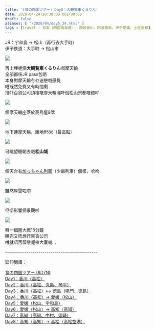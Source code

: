 ```yaml
---
title: '[食の四国ツアー] Day5：大観覧車くるりん'
date: 2020-04-24T10:38:00.001+08:00
draft: false
aliases: [ "/2020/04/day5_24.html" ]
tags : [travel - 日本（四国南海道）・ 讚岐香川、阿波徳島、伊予愛媛、土佐高知]
---
```


JR：宇和島 → 松山（再行去大手町）  
伊予鉄道：大手町 → 松山市  

![](/images/shikoku5i1.jpg)

再上埋呢個**大観覧車くるりん**嘅摩天輪  
全部都係JR pass包晒  
本身對摩天輪冇乜迷戀嘅感覺  
咁既然免費又有時間剩  
搭吓百貨公司頂樓嘅摩天輪睇吓個松山景都唔錯吖  

![](https://zhpp5w.ch.files.1drv.com/y4mA_mGLfY74h8pMfyu7M6sOF82vd42HUXBCusJ1qg3nCpFP6oC8Y6L-o_92ywGs7bKk8is3jIB1JTe5pTIBuAOu9S8H_I6IjRO0fLg8DWi1jcDXlnleihg8Gml-aJ94bZ3uLULu8GGJE7QTegSIHxgxzK-UCpoBBcZrKLTium9uDzBtZnc7bJM7oEc8S6EQoS9LQpsXoaA1MvEn9gB8TkKOw?width=372&height=660&cropmode=none)

個摩天輪座落於高島屋9階  

![](https://y3pp5w.ch.files.1drv.com/y4mRASU3aCq3MBX4bK9Kr8qpnFkRCDGu5_wmvGv592RxF2WH8x-QjGNLefdzngIxmWATqH3a57KqUsNr-MCyFeJdegtQsm9dzKjdHV2jfR8--KONZ3uxLNwEsVvUA9zJDuItQ-ESmVeEAM7LjnG6p1ZRpq93BKIFdZ_Bppx1VNoSlA6xXHgHSJvqRVzryrCi5O7a1NtV5BMZB3PNkeZuPJ9Eg?width=660&height=372&cropmode=none)

地下連摩天輪，離地85米（最高點）  

![](https://y3ma6a.ch.files.1drv.com/y4m-YwUOtY3Gr6Ja5xvbqS2_4Xdg4oHvuGydBjWrvC1Fl3JTR6kMdo11bAafl5bk80C8p57J1JIWCjvJB2LtFnRI5Boq3FeIy70svil2yXxTprdmmYPe0zJPPcDiCt2K0jrdA_MYjkEivUrQeW3FhuxZCA1kNmDuydSH2HxuYdtScIy9ME4BmHsidlp1jxN5mrN6Z4I2s6QgmY71v9nTAQ8gw?width=660&height=372&cropmode=none)

可眺望聽朝去嘅**松山城**  

![](https://zhp55w.ch.files.1drv.com/y4mxBZ0k4dM4Xu2cCKe0-5A79VGE7x-h192l90JVBUM0rJSk5-IwCgznUgx9UUhXrakM1j9-6_7JsIzMKwE8iFdXZJWMqUdag6R0iPGwV85ekD46Ib44XzA3arYLf_nja5_E9exdfZPUdSzWmi43KZXgSd_AvZdnNx61pSEPQnWOJ7gvtz4aWPxRq3LOzclFeY_IMGHPeRRBGP_mH0C7mrRVg?width=660&height=372&cropmode=none)

個天台有[坊っちゃん列車](https://www.hidie.net/2020/04/day4_46.html)（少爺列車）個樣，哈哈  

![](https://y3p95w.ch.files.1drv.com/y4msSRgcEw15TEwihcO2IycXBlibJIkI2U25FTRZPmYgPOovhi8_D3WNJczqUvAEz1fJSUEPoVgch-5YZiQa8ZatqRAWLqft1x4oxEze37-sLNSn2TmJvKF6pj-At-r_RJX_W2bdckzsbWNM9YEJrxL8NjcNqXjjVAZrKByt-AxonEZ5u_M5aO_8DB18DhHLsmuJS69PRdC8PvNxtFYEeeVmg?width=660&height=372&cropmode=none)

雖然厚雲咗啲  

![](https://ynpq5w.ch.files.1drv.com/y4mbAvQDj8P-uS7KKSom6llHptY5mn6Ssg39d-hhdwbkldlUVlR829VQi-RTbx5h6rtrrga37r_iG36D9C26Km_WgNE_Ro9dogywmeKuT6Ji4mc7bSncLLY1_Vf4fpv09gZ1jfYhQBPU3tz0hRoKpZWcMv6qnm_XuFp1gU_tkXuv23Zx3m5e9NSUC08K_Vff_FHkTfsUayBBTaFeN-4IHX2EQ?width=660&height=372&cropmode=none)

但唔影響個景觀啦  

![](https://ynp75w.ch.files.1drv.com/y4mk2iOqN848JEoKmtfHJgC4XSPILPv35plpD5DSGkzhi4KOrSX_tWeUQzvch7f6sdxKMhKbUKLV1OXUGQX9pEl64bxlzTboLzcqd-T2FfmkhBAgpR66i_4jeE6AzBPhiKtOTuFIEnSrv83JvsJexE0dYEwQYlfTiWAm9_qjL39juYxJ-R2O3pZFiV1Bpavs3EX5zeFQ_RQXl3XiJCCpfluBg?width=660&height=372&cropmode=none)

轉一個圈大概15分鐘  
睇完又唔想行百貨公司  
咁就唔再留戀呢棟大廈喇...  
  
  
\-----------------------------------------------  
  

延伸閱讀：

[食の四国ツアー (8D7N)](https://www.hidie.net/2020/05/8d7n.html)  
[Day1：香川（高松）](https://www.hidie.net/2017/08/day1.html)  
[Day2：香川（高松、丸亀、琴平）](https://www.hidie.net/2017/08/day2.html)  
[Day3：香川（高松）↔ 徳島（鳴門、徳島）](https://www.hidie.net/2017/08/day3.html)  
[Day4：香川（高松）→ 愛媛（松山）](https://www.hidie.net/2017/08/day4.html)  
[Day5：愛媛（松山、宇和島）](https://www.hidie.net/2017/08/day5.html)  
[Day6：愛媛（松山）→ 高知（高知）](https://www.hidie.net/2017/08/day6.html)  
[Day7：高知（高知、中村、須崎）](https://www.hidie.net/2017/08/day7.html)  
[Day8：高知（高知）→ 高松（高松空港）](https://www.hidie.net/2017/08/day8.html)